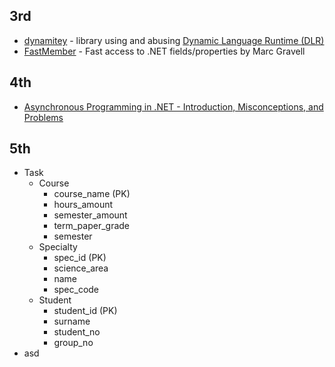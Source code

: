 ## 3rd
- [dynamitey](https://github.com/ekonbenefits/dynamitey) - library using and abusing [Dynamic Language Runtime (DLR)](https://learn.microsoft.com/en-us/dotnet/framework/reflection-and-codedom/dynamic-language-runtime-overview)
- [FastMember](https://github.com/mgravell/fast-member) - Fast access to .NET fields/properties by Marc Gravell

## 4th
- [Asynchronous Programming in .NET - Introduction, Misconceptions, and Problems](https://wapplegate.com/asynchronous-programming/)

## 5th
- Task  
   - Сourse
      - course_name (PK)
      - hours_amount
      - semester_amount 
      - term_paper_grade
      - semester
   - Specialty
      - spec_id (PK)
      - science_area
      - name
      - spec_code
   - Student
      - student_id (PK)
      - surname
      - student_no
      - group_no
- asd
